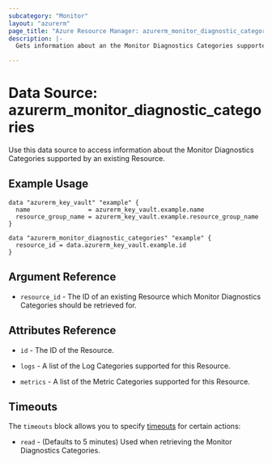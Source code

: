 ```yaml
---
subcategory: "Monitor"
layout: "azurerm"
page_title: "Azure Resource Manager: azurerm_monitor_diagnostic_categories"
description: |-
  Gets information about an the Monitor Diagnostics Categories supported by an existing Resource.

---
```


# Data Source: azurerm_monitor_diagnostic_categories

Use this data source to access information about the Monitor Diagnostics Categories supported by an existing Resource.

## Example Usage

```hcl
data "azurerm_key_vault" "example" {
  name                = azurerm_key_vault.example.name
  resource_group_name = azurerm_key_vault.example.resource_group_name
}

data "azurerm_monitor_diagnostic_categories" "example" {
  resource_id = data.azurerm_key_vault.example.id
}
```

## Argument Reference

* `resource_id` - The ID of an existing Resource which Monitor Diagnostics Categories should be retrieved for.

## Attributes Reference

* `id` - The ID of the Resource.

* `logs` - A list of the Log Categories supported for this Resource.

* `metrics` - A list of the Metric Categories supported for this Resource.

## Timeouts

The `timeouts` block allows you to specify [timeouts](https://www.terraform.io/language/resources/syntax#operation-timeouts) for certain actions:

* `read` - (Defaults to 5 minutes) Used when retrieving the Monitor Diagnostics Categories.
